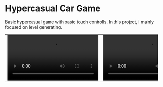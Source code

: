# Hypercasual Car Game
 
Basic hypercasual game with basic touch controlls. In this project, i mainly focused on level generating.



<table>
 <tr>
  <td>
   <video>
    <source src ="https://user-images.githubusercontent.com/112391850/230893311-347ce54c-b732-4bf9-a9f5-b42823a380e5.mp4">
   </video>
  </td>
  <td>
   <video>
    <source src= "https://user-images.githubusercontent.com/112391850/230893996-0a048089-a96e-4415-851d-0eb3805cae2f.mp4">
   </video>
  </td>
 </tr>
</table>
